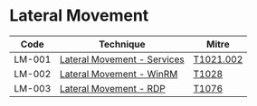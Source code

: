 # Lateral Movement

|Code     |Technique               |Mitre     |
|---------|------------------------|----------|
|LM-001   |[Lateral Movement - Services](https://pentestlab.blog/2020/07/21/lateral-movement-services/)|[T1021.002](https://attack.mitre.org/techniques/T1021/002/)|
|LM-002   |[Lateral Movement - WinRM](https://pentestlab.blog/2018/05/15/lateral-movement-winrm/)|[T1028](https://attack.mitre.org/techniques/T1028/)|
|LM-003   |[Lateral Movement - RDP](https://pentestlab.blog/2018/04/24/lateral-movement-rdp/)|[T1076](https://attack.mitre.org/techniques/T1076/)|
